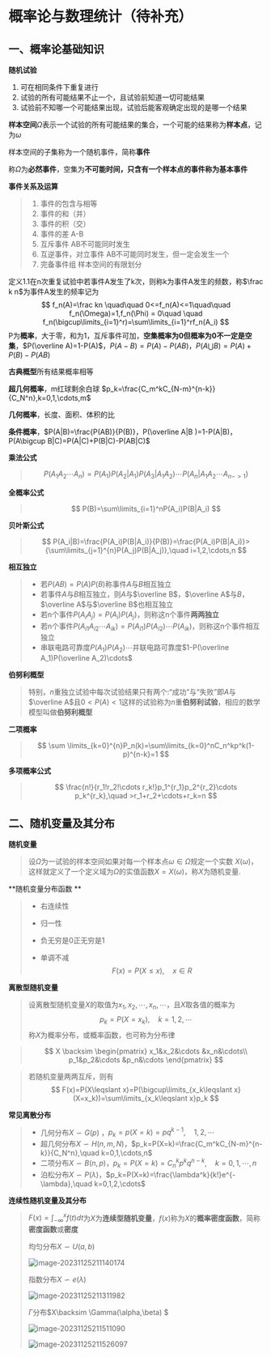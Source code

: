 # 概率论与数理统计（待补充）
## 一、概率论基础知识

**随机试验**

1. 可在相同条件下重复进行
2. 试验的所有可能结果不止一个，且试验前知道一切可能结果
3. 试验前不知哪一个可能结果出现，试验后能客观确定出现的是哪一个结果

**样本空间**$\Omega$表示一个试验的所有可能结果的集合，一个可能的结果称为**样本点**，记为$\omega$

样本空间的子集称为一个随机事件，简称**事件**

称$\Omega$为**必然事件**，空集为**不可能时间，**只含有一个样本点的事件称为**基本事件**

**事件关系及运算**

> 1. 事件的包含与相等
> 2. 事件的和（并）
> 3. 事件的积（交）
> 4. 事件的差 A-B
> 5. 互斥事件        AB不可能同时发生
> 6. 互逆事件，对立事件  AB不可能同时发生，但一定会发生一个
> 7. 完备事件组 样本空间的有限划分
>

定义1.1在n次重复试验中若事件A发生了k次，则称k为事件A发生的频数，称$\frac k n$为事件A发生的频率记为
$$
f_n(A)=\frac kn \quad\quad 0<=f_n(A)<=1\quad\quad f_n(\Omega)=1,f_n(\Phi) = 0\quad \quad f_n(\bigcup\limits_{i=1}^r)=\sum\limits_{i=1}^rf_n(A_i)
$$
P为**概率**，大于零，和为1，互斥事件可加，**空集概率为0但概率为0不一定是空集**，$P(\overline A)=1-P(A)$，$P(A-B)=P(A)-P(AB)$，$P(A\bigcup B)=P(A)+P(B)-P(AB)$

**古典概型**所有结果概率相等

**超几何概率**，m红球剩余白球 $p_k=\frac{C_m^kC_{N-m}^{n-k}}{C_N^n},k=0,1,\cdots,m$

**几何概率**，长度、面积、体积的比

**条件概率**，$P(A|B)=\frac{P(AB)}{P(B)}，P(\overline A|B )=1-P(A|B)，P(A\bigcup B|C)=P(A|C)+P(B|C)-P(AB|C)$

**乘法公式**
>$$
>P(A_1A_2\cdots A_n)=P(A_1)P(A_2|A_1)P(A_3|A_1A_2)\cdots P(A_n|A_1A_2\cdots A_{n->1})
>$$

**全概率公式**
>$$
>P(B)=\sum\limits_{i=1}^nP(A_i)P(B|A_i)
>$$

**贝叶斯公式**
>$$
>P(A_i|B)=\frac{P(A_i)P(B|A_i)}{P(B)}=\frac{P(A_i)P(B|A_i)}>{\sum\limits_{j=1}^{n}P(A_j)P(B|A_j)},\quad i=1,2,\cdots,n
>$$

**相互独立**

> - 若$P(AB)=P(A)P(B)$称事件$A$与$B$相互独立
> - 若事件$A$与$B$相互独立，则$A$与$\overline B$，$\overline A$与$B$，$\overline A$与$\overline B$也相互独立
> - 若n个事件$P(A_iA_j)=P(A_i)P(A_j)$，则称这n个事件**两两独立**
> - 若n个事件$P(A_{i1}A_{i2}\cdots A_{ik})=P(A_{i1})P(A_{i2})\cdots P(A_{ik})$，则称这n个事件相互独立
> - 串联电路可靠度$P(A_1)P(A_2)\cdots$并联电路可靠度$1-P(\overline A_1)P(\overline A_2)\cdots$
>

**伯努利概型**

> 特别，$n$重独立试验中每次试验结果只有两个:“成功”与“失败”即$A$与$\overline A$且$0<P(A)<1$这样的试验称为$n$重**伯努利试验**，相应的数学模型叫做**伯努利概型**
>

**二项概率**
>$$
>\sum \limits_{k=0}^{n}P_n(k)=\sum\limits_{k=0}^nC_n^kp^k(1-p)^{n-k}=1
>$$

**多项概率公式**

>$$
>\frac{n!}{r_1!r_2!\cdots r_k!}p_1^{r_1}p_2^{r_2}\cdots p_k^{r_k},\quad >r_1+r_2+\cdots+r_k=n
>$$

## 二、随机变量及其分布

**随机变量**

> 设$\Omega$为一试验的样本空间如果对每一个样本点$\omega \in \Omega$规定一个实数 $X(\omega)$，这样就定义了一个定义域为$\Omega$的实值函数$X=X(\omega)$，称$X$为随机变量.

**随机变量分布函数 **

> - 右连续性
>
> - 归一性
>
> - 负无穷是0正无穷是1
>
> - 单调不减
>   $$
>   F(x)=P(X\leqslant x),\quad x \in R
>   $$
>

**离散型随机变量**

> 设离散型随机变量$X$的取值为$x_1,x_2,\cdots,x_n,\cdots$，且$X$取各值的概率为
> $$
> p_k=P(X=x_k),\quad k=1,2,\cdots
> $$
> 称$X$为概率分布，或概率函数，也可称为分布律

> $$
> X	\backsim
> \begin{pmatrix}
> x_1&x_2&\cdots &x_n&\cdots\\
> p_1&p_2&\cdots &p_n&\cdots
> \end{pmatrix}
> $$

> 若随机变量两两互斥，则有
> $$
> F(x)=P(X\leqslant x)=P(\bigcup\limits_{x_k\leqslant x}(X=x_k))=\sum\limits_{x_k\leqslant x}p_k
> $$

**常见离散分布**

> - 几何分布$X\backsim G(p)$ ，$p_k=p(X=k)=pq^{k-1},\quad 1,2,\cdots$
> - 超几何分布$X\backsim H(n,m,N)$，$p_k=P(X=k)=\frac{C_m^kC_{N-m}^{n-k}}{C_N^n},\quad k=0,1,\cdots,n$
> - 二项分布$X\backsim B(n,p)$，$p_k=P(X=k)=C_n^kp^kq^{n-k},\quad k=0,1,\cdots,n$
> - 泊松分布$X\backsim P(\lambda)$，$p_k=P(X=k)=\frac{\lambda^k}{k!}e^{-\lambda},\quad k=0,1,2,\cdots$

**连续性随机变量及其分布**

> $F(x)=\int_{-\infty}^xf(t)dt$为$X$为**连续型随机变量**，$f(x)$称为$X$的**概率密度函数**，简称**密度函数**或**密度**
>
> 均匀分布$X\backsim U(a,b)$
>
> ![image-20231125211140174](https://raw.githubusercontent.com/jzitan/image/main/image-20231125211140174.png)
>
> 指数分布$X\backsim e(\lambda)$
>
> ![image-20231125211311982](https://raw.githubusercontent.com/jzitan/image/main/image-20231125211311982.png)
>
> $\Gamma$分布$X\backsim \Gamma(\alpha,\beta) $
>
> ![image-20231125211511090](https://raw.githubusercontent.com/jzitan/image/main/image-20231125211511090.png)
>
> ![image-20231125211526097](https://raw.githubusercontent.com/jzitan/image/main/image-20231125211526097.png)

